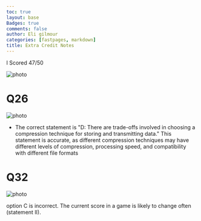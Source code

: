 ```yaml
---
toc: true
layout: base
Badges: true
comments: false
author: Eli gilmour
categories: [fastpages, markdown]
title: Extra Credit Notes
---
```


I Scored 47/50

![photo]({{site.baseurl}}/images/---.png)

# Q26

![photo]({{site.baseurl}}/images/----.png)

- The correct statement is "D: There are trade-offs involved in choosing a compression technique for storing and transmitting data." This statement is accurate, as different compression techniques may have different levels of compression, processing speed, and compatibility with different file formats

# Q32

![photo]({{site.baseurl}}/images/-----.png)

option C is incorrect. The current score in a game is likely to change often (statement II).

